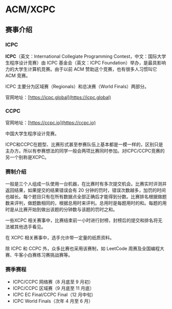 # ACM/XCPC

## 赛事介绍

### ICPC

**ICPC**（英文：International Collegiate Programming Contest，中文：国际大学生程序设计竞赛）由 ICPC 基金会（英文：ICPC Foundation）举办，是最具影响力的大学生计算机竞赛。由于以前 ACM 赞助这个竞赛，也有很多人习惯叫它 ACM 竞赛。

ICPC 主要分为区域赛（Regionals）和总决赛（World Finals）两部分。

官网地址：[https://icpc.global](https://icpc.global)

### CCPC

官网地址：[https://ccpc.io](https://ccpc.io)

中国大学生程序设计竞赛。



ICPC和CCPC在题型、比赛形式甚至参赛队伍上基本都是一模一样的，区别只是主办方。所以有参赛想法的同学一般会两项比赛同时参加。对ICPC/CCPC竞赛的另一个别称是XCPC。

### 赛制介绍

一般是三个人组成一队使用一台机器，在比赛时有多次提交机会。比赛实时评测并返回结果，如果提交的结果错误会有 20 分钟的罚时，错误次数越多，加罚的时间也越长。每个题目只有在所有数据点全部正确后才能得到分数。比赛排名根据做题数来评判，做题数相同的，根据总用时来评判。总用时是每题用时的和。每题的用时是从比赛开始到做出该题的分钟数与该题的罚时之和。

一些XCPC 相关赛事中，比赛结束前一小时进行封榜，封榜后的提交和排名将无法被其他选手看见。

在 XCPC 相关赛事中，选手允许带一定量的纸质资料。

除 ICPC 和 CCPC 外，众多比赛也采用该赛制，如 LeetCode 周赛及全国编程大赛、牛客小白赛练习赛挑战赛等。

### 赛季赛程

* ICPC/CCPC 网络赛（8 月底至 9 月初）
* ICPC/CCPC 区域赛（9 月底至 11 月底）
* ICPC EC Final/CCPC Final（12 月中旬）
* ICPC World Finals（次年 4 月至 6 月）

